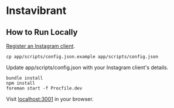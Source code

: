 # Instavibrant

## How to Run Locally

[Register an Instagram client](https://instagram.com/developer/clients/register/).

    cp app/scripts/config.json.example app/scripts/config.json

Update app/scripts/config.json with your Instagram client's details.

    bundle install
    npm install
    foreman start -f Procfile.dev

Visit [localhost:3001](http://localhost:3001/) in your browser.
